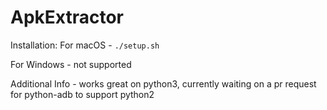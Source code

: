 # ApkExtractor

Installation:
For macOS - ```./setup.sh```

For Windows - not supported

Additional Info - works great on python3, currently waiting on a pr request for python-adb to support python2